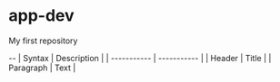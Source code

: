 # app-dev
My first repository

-- 
| Syntax | Description |
| ----------- | ----------- |
| Header | Title |
| Paragraph | Text |
